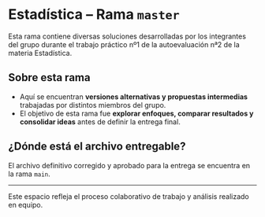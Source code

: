 # Estadística – Rama `master`

Esta rama contiene diversas soluciones desarrolladas por los integrantes del grupo durante el trabajo práctico nº1 de la autoevaluación nª2 de la materia Estadística.

## Sobre esta rama

- Aquí se encuentran **versiones alternativas y propuestas intermedias** trabajadas por distintos miembros del grupo.
- El objetivo de esta rama fue **explorar enfoques, comparar resultados y consolidar ideas** antes de definir la entrega final.

## ¿Dónde está el archivo entregable?

El archivo definitivo corregido y aprobado para la entrega se encuentra en la rama `main`.

---

Este espacio refleja el proceso colaborativo de trabajo y análisis realizado en equipo.
